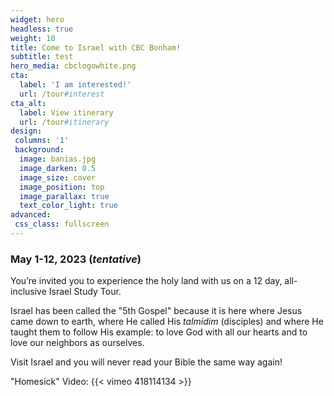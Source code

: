 ```yaml
---
widget: hero
headless: true
weight: 10
title: Come to Israel with CBC Bonham!
subtitle: test
hero_media: cbclogowhite.png 
cta:
  label: 'I am interested!'
  url: /tour#interest
cta_alt:
  label: View itinerary
  url: /tour#itinerary
design:
 columns: '1'
 background:
  image: banias.jpg
  image_darken: 0.5
  image_size: cover
  image_position: top
  image_parallax: true
  text_color_light: true
advanced:
 css_class: fullscreen
---
```



### May 1-12, 2023 (_tentative_) 

You’re invited you to experience the holy land with us on a 12 day, all-inclusive Israel Study Tour.

Israel has been called the "5th Gospel" because it is here where Jesus came down to earth, where He called His _talmidim_ (disciples) and where He taught them to follow His example: to love God with all our hearts and to love our neighbors as ourselves.

Visit Israel and you will never read your Bible the same way again!

"Homesick" Video:
{{< vimeo 418114134 >}}



